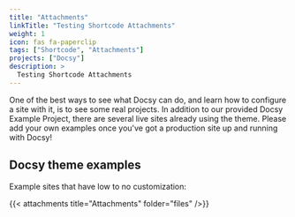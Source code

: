 ```yaml
---
title: "Attachments"
linkTitle: "Testing Shortcode Attachments"
weight: 1
icon: fas fa-paperclip
tags: ["Shortcode", "Attachments"]
projects: ["Docsy"]
description: >
  Testing Shortcode Attachments
---
```


One of the best ways to see what Docsy can do, and learn how to configure a site with it, is to see some real projects. In addition to our provided Docsy Example Project, there are several live sites already using the theme. Please add your own examples once you've got a production site up and running with Docsy!

## Docsy theme examples

Example sites that have low to no customization:

{{< attachments title="Attachments" folder="files" />}}